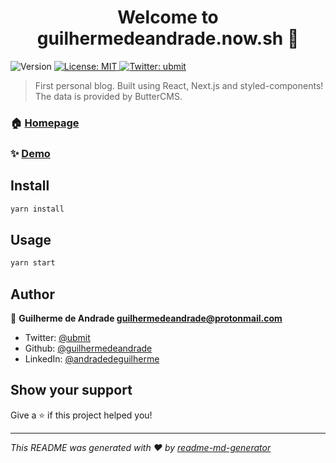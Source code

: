 <h1 align="center">Welcome to guilhermedeandrade.now.sh 👋</h1>
<p>
  <img alt="Version" src="https://img.shields.io/badge/version-1.0.0-blue.svg?cacheSeconds=2592000" />
  <a href="#" target="_blank">
    <img alt="License: MIT" src="https://img.shields.io/badge/License-MIT-yellow.svg" />
  </a>
  <a href="https://twitter.com/ubmit" target="_blank">
    <img alt="Twitter: ubmit" src="https://img.shields.io/twitter/follow/ubmit.svg?style=social" />
  </a>
</p>

> First personal blog. Built using React, Next.js and styled-components! The data is provided by ButterCMS.

### 🏠 [Homepage](https://guilhermedeandrade.now.sh)

### ✨ [Demo](https://guilhermedeandrade.now.sh)

## Install

```sh
yarn install
```

## Usage

```sh
yarn start
```

## Author

👤 **Guilherme de Andrade <guilhermedeandrade@protonmail.com>**

- Twitter: [@ubmit](https://twitter.com/ubmit)
- Github: [@guilhermedeandrade](https://github.com/guilhermedeandrade)
- LinkedIn: [@andradedeguilherme](https://linkedin.com/in/andradedeguilherme)

## Show your support

Give a ⭐️ if this project helped you!

---

_This README was generated with ❤️ by [readme-md-generator](https://github.com/kefranabg/readme-md-generator)_
